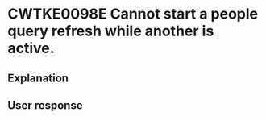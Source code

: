 # CWTKE0098E Cannot start a people query refresh while another is active.

## Explanation

## User response